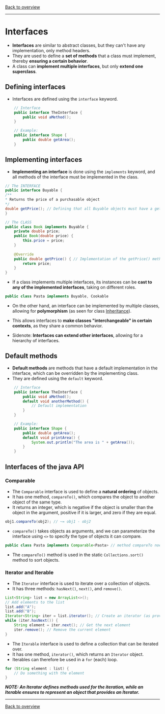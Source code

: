 [Back to overview](./00_Java_SyntaxGuide.md)

---

# Interfaces

- **Interfaces** are similar to abstract classes, but they can't have any implementation, only method headers.
- They are used to define a **set of methods** that a class must implement, thereby **ensuring a certain behavior**.
- A class can **implement multiple interfaces**, but only **extend one superclass**.


## Defining interfaces

- Interfaces are defined using the `interface` keyword.

```java
    // Interface
    public interface TheInterface {
        public void aMethod();
    }

    // Example:
    public interface Shape {
        public double getArea();
    }
```


## Implementing interfaces

- **Implementing an interface** is done using the `implements` keyword, and all methods of the interface must be implemented in the class.

```java
// The INTERFACE
public interface Buyable {
/**
* Returns the price of a purchasable object
*/
double getPrice(); // Defining that all Buyable objects must have a getPrice() method
}

// The CLASS
public class Book implements Buyable {
    private double price;
    public Book(double price) {
        this.price = price;
    }
        
    @Override
    public double getPrice() { // Implementation of the getPrice() method in the Book class
        return price;
    }
}
```

- If a class implements multiple interfaces, its instances can be **cast to any of the implemented interfaces**, taking on different roles.

```java
public class Pasta implements Buyable, Cookable
```

- On the other hand, an interface can be implemented by multiple classes, allowing for **polymorphism** (as seen for class [Inheritance](./13_Inheritance.md)).
- This allows interfaces to **make classes "interchangeable" in certain contexts**, as they share a common behavior.

- Sidenote: **Interfaces can extend other interfaces**, allowing for a hierarchy of interfaces.


## Default methods

- **Default methods** are methods that have a default implementation in the interface, which can be overridden by the implementing class.
- They are defined using the `default` keyword.

```java
    // Interface
    public interface TheInterface {
        public void aMethod();
        default void anotherMethod() {
            // Default implementation
        }
    }

    // Example:
    public interface Shape {
        public double getArea();
        default void printArea() {
            System.out.println("The area is " + getArea());
        }
    }
```

## Interfaces of the java API

### Comparable

- The `Comparable` interface is used to define a **natural ordering** of objects.
- It has one method, `compareTo()`, which compares the object to another object of the same type.
- It returns an integer, which is negative if the object is smaller than the object in the argument, positive if it is larger, and zero if they are equal.

```java
obj1.compareTo(obj2); // ~= obj1 - obj2
```

- `compareTo()` takes objects as arguments, and we can parameterize the interface using `<>` to specify the type of objects it can compare.

```java
public class Pasta implements Comparable<Pasta> // method compareTo noe expects Pasta objects
```

- The `compareTo()` method is used in the static `Collections.sort()` method to sort objects.

### Iterator and Iterable

- The `Iterator` interface is used to iterate over a collection of objects.
- It has three methods: `hasNext()`, `next()`, and `remove()`.

```java
List<String> list = new ArrayList<>();
// Add elements to the list
list.add("A");
list.add("B");
Iterator<String> iter = list.iterator(); // Create an iterator (as provided in the List interface)
while (iter.hasNext()) {
    String element = iter.next(); // Get the next element
    iter.remove(); // Remove the current element
}
```

- The `Iterable` interface is used to define a collection that can be iterated over.
- It has one method, `iterator()`, which returns an `Iterator` object.
- Iterables can therefore be used in a `for` (each) loop.

```java
for (String element : list) {
    // Do something with the element
}
```

***NOTE: An Iterator defines methods used for the iteration, while an Iterable ensures to represent an object that provides an Iterator.***


---

[Back to overview](./00_Java_SyntaxGuide.md)
